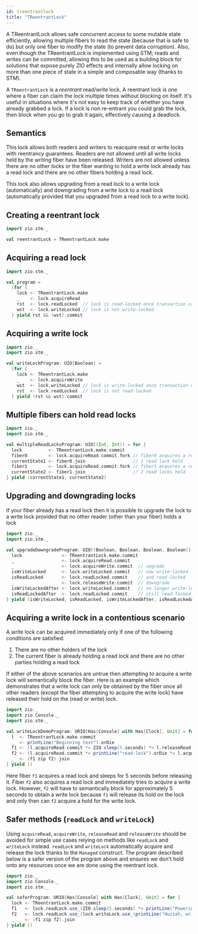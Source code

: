 ```yaml
---
id: treentrantlock
title: "TReentrantLock"
---
```


A TReentrantLock allows safe concurrent access to some mutable state efficiently, allowing multiple fibers to read the 
state (because that is safe to do) but only one fiber to modify the state (to prevent data corruption). Also, even though 
the TReentrantLock is implemented using STM; reads and writes can be committed, allowing this to be used as a building 
block for solutions that expose purely ZIO effects and internally allow locking on more than one piece of state in a 
simple and composable way (thanks to STM).

A `TReentrantLock` is a _reentrant_ read/write lock. A reentrant lock is one where a fiber can claim the lock multiple 
times without blocking on itself. It's useful in situations where it's not easy to keep track of whether you have already 
grabbed a lock. If a lock is non re-entrant you could grab the lock, then block when you go to grab it again, effectively 
causing a deadlock. 

## Semantics 

This lock allows both readers and writers to reacquire read or write locks with reentrancy guarantees. Readers are not 
allowed until all write locks held by the writing fiber have been released. Writers are not allowed unless there are no 
other locks or the fiber wanting to hold a write lock already has a read lock and there are no other fibers holding a 
read lock. 

This lock also allows upgrading from a read lock to a write lock (automatically) and downgrading 
from a write lock to a read lock (automatically provided that you upgraded from a read lock to a write lock).

## Creating a reentrant lock

```scala mdoc:silent
import zio.stm._

val reentrantLock = TReentrantLock.make
```

## Acquiring a read lock

```scala mdoc:silent
import zio.stm._

val program =
  (for {
    lock <- TReentrantLock.make
    _    <- lock.acquireRead
    rst  <- lock.readLocked  // lock is read-locked once transaction completes
    wst  <- lock.writeLocked // lock is not write-locked
  } yield rst && !wst).commit
```

## Acquiring a write lock

```scala mdoc:silent
import zio._
import zio.stm._

val writeLockProgram: UIO[Boolean] =
  (for {
    lock <- TReentrantLock.make
    _    <- lock.acquireWrite
    wst  <- lock.writeLocked // lock is write-locked once transaction completes
    rst  <- lock.readLocked  // lock is not read-locked
  } yield !rst && wst).commit
```

## Multiple fibers can hold read locks

```scala mdoc:silent
import zio._
import zio.stm._

val multipleReadLocksProgram: UIO[(Int, Int)] = for {
  lock          <- TReentrantLock.make.commit
  fiber0        <- lock.acquireRead.commit.fork // fiber0 acquires a read-lock
  currentState1 <- fiber0.join                  // 1 read lock held
  fiber1        <- lock.acquireRead.commit.fork // fiber1 acquires a read-lock
  currentState2 <- fiber1.join                  // 2 read locks held 
} yield (currentState1, currentState2)
```

## Upgrading and downgrading locks

If your fiber already has a read lock then it is possible to upgrade the lock to a write lock provided that no other
reader (other than your fiber) holds a lock
```scala mdoc:silent
import zio._
import zio.stm._

val upgradeDowngradeProgram: UIO[(Boolean, Boolean, Boolean, Boolean)] = for {
  lock               <- TReentrantLock.make.commit
  _                  <- lock.acquireRead.commit
  _                  <- lock.acquireWrite.commit  // upgrade
  isWriteLocked      <- lock.writeLocked.commit   // now write-locked
  isReadLocked       <- lock.readLocked.commit    // and read-locked
  _                  <- lock.releaseWrite.commit  // downgrade
  isWriteLockedAfter <- lock.writeLocked.commit   // no longer write-locked
  isReadLockedAfter  <- lock.readLocked.commit    // still read-locked
} yield (isWriteLocked, isReadLocked, isWriteLockedAfter, isReadLockedAfter)
```

## Acquiring a write lock in a contentious scenario

A write lock can be acquired immediately only if one of the following conditions are satisfied:
1. There are no other holders of the lock
2. The current fiber is already holding a read lock and there are no other parties holding a read lock

If either of the above scenarios are untrue then attempting to acquire a write lock will semantically block the fiber.
Here is an example which demonstrates that a write lock can only be obtained by the fiber once all other readers (except 
the fiber attempting to acquire the write lock) have released their hold on the (read or write) lock.

```scala mdoc:silent
import zio._
import zio.Console._
import zio.stm._

val writeLockDemoProgram: URIO[Has[Console] with Has[Clock], Unit] = for {
  l  <- TReentrantLock.make.commit
  _  <- printLine("Beginning test").orDie
  f1 <- (l.acquireRead.commit *> ZIO.sleep(5.seconds) *> l.releaseRead.commit).fork
  f2 <- (l.acquireRead.commit *> printLine("read-lock").orDie *> l.acquireWrite.commit *> printLine("I have upgraded!").orDie).fork
  _  <- (f1 zip f2).join
} yield ()
```

Here fiber `f1` acquires a read lock and sleeps for 5 seconds before releasing it. Fiber `f2` also acquires a read
lock and immediately tries to acquire a write lock. However, `f2` will have to semantically block for approximately 5 
seconds to obtain a write lock because `f1` will release its hold on the lock and only then can `f2` acquire a hold for
the write lock. 

## Safer methods  (`readLock` and `writeLock`)

Using `acquireRead`, `acquireWrite`, `releaseRead` and `releaseWrite` should be avoided for simple use cases relying on
methods like `readLock` and `writeLock` instead. `readLock` and `writeLock` automatically acquire and release the lock
thanks to the `Managed` construct. The program described below is a safer version of the program above and ensures we 
don't hold onto any resources once we are done using the reentrant lock.

```scala mdoc:silent
import zio._
import zio.Console._
import zio.stm._

val saferProgram: URIO[Has[Console] with Has[Clock], Unit] = for {
  lock <- TReentrantLock.make.commit
  f1   <- lock.readLock.use_(ZIO.sleep(5.seconds) *> printLine("Powering down").orDie).fork
  f2   <- lock.readLock.use_(lock.writeLock.use_(printLine("Huzzah, writes are mine").orDie)).fork
  _    <- (f1 zip f2).join
} yield ()
```
